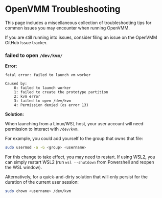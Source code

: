 # OpenVMM Troubleshooting

This page includes a miscellaneous collection of troubleshooting tips for common
issues you may encounter when running OpenVMM.

If you are still running into issues, consider filing an issue on the OpenVMM
GitHub Issue tracker.

### failed to open `/dev/kvm/`

**Error:**

```
fatal error: failed to launch vm worker

Caused by:
    0: failed to launch worker
    1: failed to create the prototype partition
    2: kvm error
    3: failed to open /dev/kvm
    4: Permission denied (os error 13)
```

**Solution:**

When launching from a Linux/WSL host, your user account will need permission to
interact with `/dev/kvm`.

For example, you could add yourself to the group that owns that file:

```bash
sudo usermod -a -G <group> <username>
```

For this change to take effect, you may need to restart. If using WSL2, you can
simply restart WSL2 (run `wsl --shutdown` from Powershell and reopen the WSL
window).

Alternatively, for a quick-and-dirty solution that will only persist for the
duration of the current user session:

```bash
sudo chown <username> /dev/kvm
```
